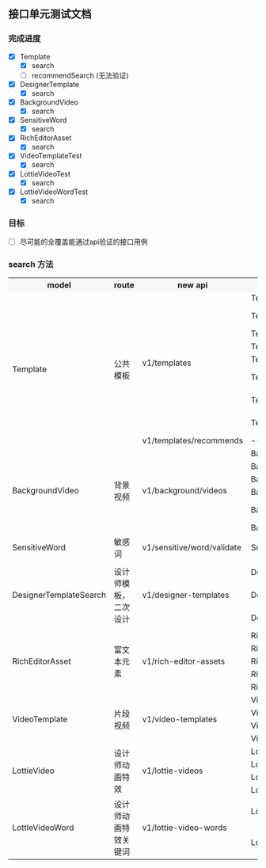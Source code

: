 ## 接口单元测试文档

### 完成进度

- [x] Template
  - [x] search
  - [ ] recommendSearch (无法验证)
- [x] DesignerTemplate
  - [x] search
- [x] BackgroundVideo
  - [x] search
- [x] SensitiveWord
  - [x] search
- [x] RichEditorAsset
  - [x] search
- [x] VideoTemplateTest
  - [x] search
- [x] LottieVideoTest
  - [x] search
- [x] LottieVideoWordTest
  - [x] search
### 目标
- [ ] 尽可能的全覆盖能通过api验证的接口用例

### search 方法

<table>
    <tr>
        <th style="background-color: #f7f7f7;">model</th> 
        <th style="background-color: #f7f7f7;">route</th> 
        <th style="background-color: #f7f7f7;">new api</th> 
        <th style="background-color: #f7f7f7;">unit test method</th> 
        <th style="background-color: #f7f7f7;">old api</th> 
   </tr>
    <tr>
        <td rowspan="9">Template</td>
        <td rowspan="9">公共模板</td>
        <td rowspan="8">v1/templates</td>
        <td>TemplateTest@testSearch</td>
        <td>[@testSearch] /apiv2/get-ppt-template-list?sort_type=bytime</td>
    </tr>
    <tr>
      <td>TemplateTest@testSearchCarryKeyword</td>
      <td>[@testSearchCarryKeyword]  /api/get-template-list?w=%E4%BD%A0%E5%A5%BD&p=1&kid_1=0&kid_2=0&ratioId=0&tag1=0&tag2=0&tag3=0&sort_type=&is_zb=0&class_id=10_30_0&width=1242&height=2208</td>
    </tr>
    <tr>
      <td>TemplateTest@testSearchPageOfTwo</td>
      <td>[@testSearchPageOfTwo]  /apiv2/get-ppt-template-list?keyword=&p=2&class_id=290_0_0&sort_type=&tag_id=0</td>
    </tr>
    <tr>
      <td>TemplateTest@testSearchCarryClassIdsTagId</td>
      <td>[@testSearchCarryClassIdsTagId]  /apiv2/get-ppt-template-list?keyword=&p=1&class_id=290_334_0_0&sort_type=&tag_id=46</td>
    </tr>
    <tr>
      <td>TemplateTest@testSearchCarryClassIdsSortTypeTagId</td>
      <td>[@testSearchCarryClassIdsSortTypeTagId]  /apiv2/get-ppt-template-list?keyword=&p=1&class_id=290_334_0_0&sort_type=bytime&tag_id=46</td>
    </tr>
    <tr>
      <td>TemplateTest@testSearchCarryKeywordClassIdsSortTypeTagId</td>
      <td>[@testSearchCarryKeywordClassIdsSortTypeTagId]  /apiv2/get-ppt-template-list?keyword=%E7%8E%AF%E4%BF%9D&p=1&class_id=290_0_0_0&sort_type=&tag_id=0</td>
    </tr>
    <tr>
      <td>TemplateTest@testSearchCarryKeywordClassIdsTagId</td>
      <td>[@testSearchCarryKeywordClassIdsTagId]  /apiv2/get-ppt-template-list?keyword=%E7%8E%AF%E4%BF%9D&p=1&class_id=290_0_0_710&sort_type=&tag_id=49</td>
    </tr>
    <tr>
      <td>TemplateTest@testSearchCarryKeywordClassIdsTagIdSecond</td>
      <td>[@testSearchCarryKeywordClassIdsTagIdSecond]  /apiv2/get-ppt-template-list?keyword=%E7%8E%AF%E4%BF%9D&p=1&class_id=290_0_0_710&sort_type=&tag_id=104</td>
    </tr>
    <tr>
      <td>v1/templates/recommends</td>
      <td>--</td>
      <td>--</td>
    </tr>
    <tr>
      <td rowspan="6">BackgroundVideo</td>
      <td rowspan="6">背景视频</td>
      <td rowspan="6">v1/background/videos</td>
      <td>BackgroundVideoTest@testSearch</td>
      <td>[@testSearch] /h5-api/bg-video-search</td>
    </tr>
    <tr>
      <td>BackgroundVideo@testVideoSearch</td>
      <td>[@testVideoSearch] /video/bg-video-search</td>
    </tr>
    <tr>
      <td>BackgroundVideo@testVideoSearchCarryKeyword</td>
      <td>[@testVideoSearchCarryKeyword] /video/bg-video-search?keyword=%E6%8F%92%E7%94%BB&class_id=0&page=1&ratio=1&pageSize=30</td>
    </tr>
    <tr>
      <td>BackgroundVideo@testVideoSearchCarryKeywordBusiness</td>
      <td>[@testVideoSearchCarryKeywordBusiness] /video/bg-video-search?keyword=%E6%8F%92%E7%94%BB&class_id=0&page=1&ratio=1&pageSize=30</td>
    </tr>
    <tr>
      <td>BackgroundVideo@testVideoSearchCarryKeywordInvitation</td>
      <td>[@testVideoSearchCarryKeywordInvitation] /video/bg-video-search?keyword=%E9%82%80%E8%AF%B7%E5%87%BD&class_id=0&page=3&ratio=2&pageSize=30</td>
    </tr>
    <tr>
      <td>BackgroundVideo@testVideoSearchPageOfNine</td>
      <td>[@testVideoSearchPageOfNine] /video/bg-video-search?keyword=&class_id=&page=1&ratio=2&pageSize=9</td>
    </tr>
    <tr>
      <td>SensitiveWord</td>
      <td>敏感词</td>
      <td>v1/sensitive/word/validate</td>
      <td>SensitiveWordTest@testVideoSearch</td>
      <td>[@testVideoSearch] /video/bg-video-search</td>
    </tr>
    <tr>
      <td rowspan="3">DesignerTemplateSearch</td>
      <td rowspan="3">设计师模板，二次设计</td>
      <td rowspan="3">v1/designer-templates</td>
      <td>DesignerTemplateSearchTest@testSearch</td>
      <td>[@testSearch] /api/get-template-list?w=&p=1&kid_1=1&kid_2=19&ratioId=-1&tag1=0&tag2=0&tag3=0&sort_type=&is_zb=0&class_id=&width=200&height=200&es_type=1</td>
    </tr>
    <tr>
      <td>DesignerTemplateSearchTest@testSearchCarryKeyword</td>
      <td>[@testSearchCarryKeyword] /api/get-template-list?w=%E4%B8%BB%E5%9B%BE&p=1&kid_1=156&kid_2=301&ratioId=-1&tag1=0&tag2=0&tag3=0&sort_type=&is_zb=0&class_id=0&es_type=3</td>
    </tr>
    <tr>
      <td>DesignerTemplateSearchTest@testSearchNormalEsTypeOfThree</td>
      <td>[@testSearchNormalEsTypeOfThree] /api/get-template-list?w=&p=1&kid_1=156&kid_2=157&ratioId=-1&tag1=0&tag2=0&tag3=0&sort_type=&is_zb=0&class_id=0&es_type=3</td>
    </tr>
    <tr>
      <td rowspan="5">RichEditorAsset</td>
      <td rowspan="5">富文本元素</td>
      <td rowspan="5">v1/rich-editor-assets</td>
      <td>RichEditorAsset@testSearch</td>
      <td>[@testSearch] /rt-api/rt-asset-search</td>
    </tr>
    <tr>
      <td>RichEditorAsset@search_carry_class_ids</td>
      <td>[@search_carry_class_ids] /rt-api/rt-asset-search?class_ids=1,0&page=1&keyword=</td>
    </tr>
    <tr>
      <td>RichEditorAsset@search_carry_class_ids_second</td>
      <td>[@search_carry_class_ids_second] /rt-api/rt-asset-search?class_ids=2,55&page=1&keyword=</td>
    </tr>
    <tr>
      <td>RichEditorAsset@search_carry_class_ids_page</td>
      <td>[@search_carry_class_ids_page] /rt-api/rt-asset-search?class_ids=1,0&page=3&keyword=</td>
    </tr>
    <tr>
      <td>RichEditorAsset@search_carry_keyword_class_ids</td>
      <td>[@search_carry_keyword_class_ids] /rt-api/rt-asset-search?class_ids=5,58&page=1&keyword=%E6%A9%98%E8%89%B2</td>
    </tr>
    <tr>
      <td rowspan="4">VideoTemplate</td>
      <td rowspan="4">片段视频</td>
      <td rowspan="4">v1/video-templates</td>
      <td>VideoTemplateTest@testSearch</td>
      <td>[@testSearch] /api-video/get-excerpt-list</td>
    </tr>
    <tr>
      <td>VideoTemplateTest@testSearchCarryKeyword</td>
      <td>[@testSearchCarryKeyword] /api-video/get-excerpt-list?w=%E6%95%99%E5%B8%88%E8%8A%82&p=1&class_id=&ratio=2</td>
    </tr>
    <tr>
      <td>VideoTemplateTest@testSearchCarryClassIdsPageOfTwo</td>
      <td>[@testSearchCarryClassIdsPageOfTwo] /api-video/get-excerpt-list?w=&p=2&class_id=1579-1580&ratio=1</td>
    </tr>
    <tr>
      <td>VideoTemplateTest@testSearchCarryKeywordClassIdsOfNone</td>
      <td>[@testSearchCarryKeywordClassIdsOfNone] /api-video/get-excerpt-list?w=%E4%B8%A2%E5%A4%B1&p=1&class_id=&ratio=1</td>
    </tr>
    <tr>
      <td rowspan="4">LottieVideo</td>
      <td rowspan="4">设计师动画特效</td>
      <td rowspan="4">v1/lottie-videos</td>
      <td>LottieVideoTest@testSearch</td>
      <td>[@testSearch] /video/lottie-search</td>
    </tr>
    <tr>
      <td>LottieVideoTest@testSearchClassIdOfOnePageOfOne</td>
      <td>[@testSearchClassIdOfOnePageOfOne] /video/lottie-search?keyword=&class_id=1&page=1</td>
    </tr>
    <tr>
      <td>LottieVideoTest@testSearchCarryKeywordClassIdOfOnePageOfOne</td>
      <td>[@testSearchCarryKeywordClassIdOfOnePageOfOne] /video/lottie-search?keyword=%E5%8F%AF%E7%88%B1&class_id=1&page=1</td>
    </tr>
    <tr>
      <td>LottieVideoTest@testSearchClassIdOfThreePageOfOne</td>
      <td>[@testSearchClassIdOfThreePageOfOne] /video/lottie-search?keyword=&class_id=3&page=1</td>
    </tr>
    <tr>
      <td rowspan="2">LottleVideoWord</td>
      <td rowspan="2">设计师动画特效关键词</td>
      <td rowspan="2">v1/lottie-video-words</td>
      <td>LottleVideoWord@testSearch</td>
      <td>[@testSearch] /api-video/get-excerpt-list</td>
    </tr>
    <tr>
      <td>LottleVideoWord@testSearchCarryKeyword</td>
      <td>[@testSearchCarryKeyword] /video/lottie-word-search?keyword=风景</td>
    </tr>
</table>
